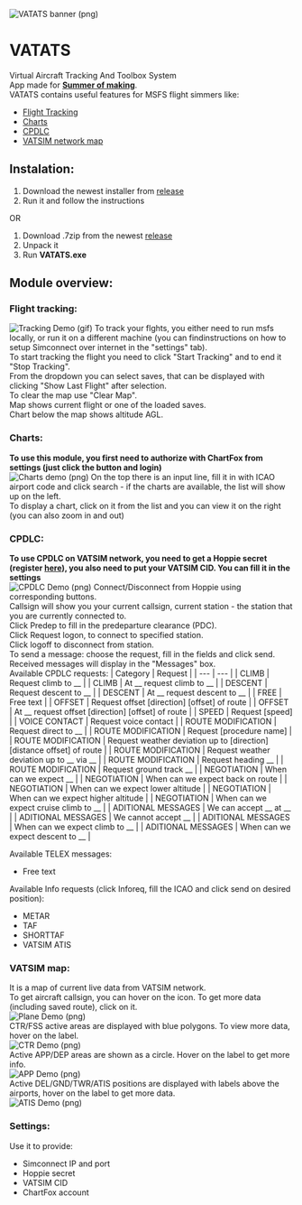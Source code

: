 ![VATATS banner (png)](https://github.com/WiktorKociuba/VATATS/blob/main/readmeFiles/bannerVatats.png)
# VATATS
Virtual Aircraft Tracking And Toolbox System<br>
App made for [**Summer of making**](https://summer.hackclub.com/).<br>
VATATS contains useful features for MSFS flight simmers like:
- [Flight Tracking](https://github.com/WiktorKociuba/VATATS?tab=readme-ov-file#flight-tracking)
- [Charts](https://github.com/WiktorKociuba/VATATS?tab=readme-ov-file#charts)
- [CPDLC](https://github.com/WiktorKociuba/VATATS?tab=readme-ov-file#cpdlc)
- [VATSIM network map](https://github.com/WiktorKociuba/VATATS?tab=readme-ov-file#vatsim-map)

## Instalation:
1) Download the newest installer from [release](https://github.com/WiktorKociuba/VATATS/releases)
2) Run it and follow the instructions

OR

1) Download .7zip from the newest [release](https://github.com/WiktorKociuba/VATATS/releases)
2) Unpack it
3) Run **VATATS.exe**

## Module overview:
### Flight tracking:
![Tracking Demo (gif)](https://github.com/WiktorKociuba/VATATS/blob/main/readmeFiles/demo.gif)
To track your flghts, you either need to run msfs locally, or run it on a different machine (you can findinstructions on how to setup Simconnect over internet in the "settings" tab).<br>
To start tracking the flight you need to click "Start Tracking" and to end it "Stop Tracking".<br>
From the dropdown you can select saves, that can be displayed with clicking "Show Last Flight" after selection.<br>
To clear the map use "Clear Map".<br>
Map shows current flight or one of the loaded saves.<br>
Chart below the map shows altitude AGL.<br>
### Charts:
**To use this module, you first need to authorize with ChartFox from settings (just click the button and login)**<br>
![Charts demo (png)](https://github.com/WiktorKociuba/VATATS/blob/main/readmeFiles/charts.png)
On the top there is an input line, fill it in with ICAO airport code and click search - if the charts are available, the list will show up on the left.<br>
To display a chart, click on it from the list and you can view it on the right (you can also zoom in and out)<br>
### CPDLC:
**To use CPDLC on VATSIM network, you need to get a Hoppie secret (register [here](https://www.hoppie.nl/acars/system/register.html)), you also need to put your VATSIM CID. You can fill it in the settings**<br>
![CPDLC Demo (png)](https://github.com/WiktorKociuba/VATATS/blob/main/readmeFiles/cpdlc.png)
Connect/Disconnect from Hoppie using corresponding buttons.<br>
Callsign will show you your current callsign, current station - the station that you are currently connected to.<br>
Click Predep to fill in the predeparture clearance (PDC).<br>
Click Request logon, to connect to specified station.<br>
Click logoff to disconnect from station.<br>
To send a message: choose the request, fill in the fields and click send.<br>
Received messages will display in the "Messages" box.<br>
Available CPDLC requests:
| Category | Request |
| --- | --- |
| CLIMB | Request climb to __ |
| CLIMB | At __ request climb to __ |
| DESCENT | Request descent to __ |
| DESCENT | At __ request descent to __ |
| FREE | Free text |
| OFFSET | Request offset \[direction\] \[offset\] of route |
| OFFSET | At __ request offset \[direction\] \[offset\] of route |
| SPEED | Request \[speed\] |
| VOICE CONTACT | Request voice contact |
| ROUTE MODIFICATION | Request direct to __ |
| ROUTE MODIFICATION | Request \[procedure name\] |
| ROUTE MODIFICATION | Request weather deviation up to \[direction\]\[distance offset\] of route |
| ROUTE MODIFICATION | Request weather deviation up to __ via __ |
| ROUTE MODIFICATION | Request heading __ |
| ROUTE MODIFICATION | Request ground track __ |
| NEGOTIATION | When can we expect __ |
| NEGOTIATION | When can we expect back on route |
| NEGOTIATION | When can we expect lower altitude |
| NEGOTIATION | When can we expect higher altitude |
| NEGOTIATION | When can we expect cruise climb to __ |
| ADITIONAL MESSAGES | We can accept __ at __ |
| ADITIONAL MESSAGES | We cannot accept __ |
| ADITIONAL MESSAGES | When can we expect climb to __ |
| ADITIONAL MESSAGES | When can we expect descent to __ |

Available TELEX messages:
- Free text

Available Info requests (click Inforeq, fill the ICAO and click send on desired position):<br>
- METAR
- TAF
- SHORTTAF
- VATSIM ATIS
###  VATSIM map:
It is a map of current live data from VATSIM network.<br>
To get aircraft callsign, you can hover on the icon. To get more data (including saved route), click on it.<br>
![Plane Demo (png)](https://github.com/WiktorKociuba/VATATS/blob/main/readmeFiles/plane.png)<br>
CTR/FSS active areas are displayed with blue polygons. To view more data, hover on the label.<br>
![CTR Demo (png)](https://github.com/WiktorKociuba/VATATS/blob/main/readmeFiles/fir.png)<br>
Active APP/DEP areas are shown as a circle. Hover on the label to get more info.<br>
![APP Demo (png)](https://github.com/WiktorKociuba/VATATS/blob/main/readmeFiles/app.png)<br>
Active DEL/GND/TWR/ATIS positions are displayed with labels above the airports, hover on the label to get more data.<br>
![ATIS Demo (png)](https://github.com/WiktorKociuba/VATATS/blob/main/readmeFiles/atis.png)<br>
### Settings:
Use it to provide:
- Simconnect IP and port
- Hoppie secret
- VATSIM CID
- ChartFox account